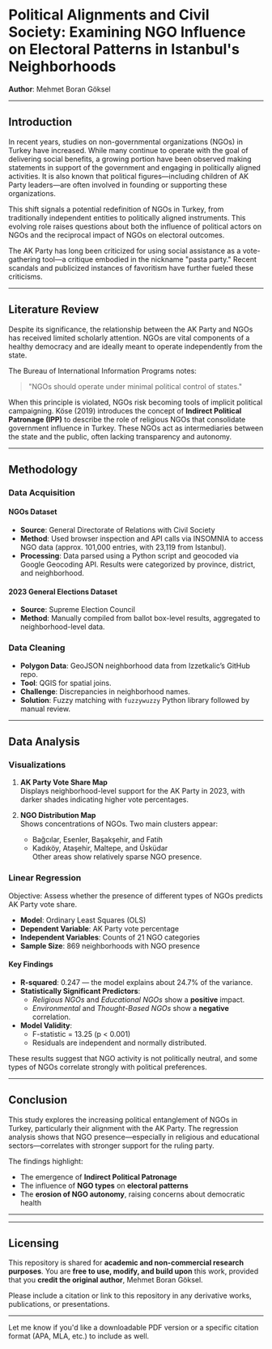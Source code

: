 # Political Alignments and Civil Society: Examining NGO Influence on Electoral Patterns in Istanbul's Neighborhoods

**Author**: Mehmet Boran Göksel

---

## Introduction

In recent years, studies on non-governmental organizations (NGOs) in Turkey have increased. While many continue to operate with the goal of delivering social benefits, a growing portion have been observed making statements in support of the government and engaging in politically aligned activities. It is also known that political figures—including children of AK Party leaders—are often involved in founding or supporting these organizations.

This shift signals a potential redefinition of NGOs in Turkey, from traditionally independent entities to politically aligned instruments. This evolving role raises questions about both the influence of political actors on NGOs and the reciprocal impact of NGOs on electoral outcomes.

The AK Party has long been criticized for using social assistance as a vote-gathering tool—a critique embodied in the nickname "pasta party." Recent scandals and publicized instances of favoritism have further fueled these criticisms.

---

## Literature Review

Despite its significance, the relationship between the AK Party and NGOs has received limited scholarly attention. NGOs are vital components of a healthy democracy and are ideally meant to operate independently from the state.

The Bureau of International Information Programs notes:

> "NGOs should operate under minimal political control of states."

When this principle is violated, NGOs risk becoming tools of implicit political campaigning. Köse (2019) introduces the concept of **Indirect Political Patronage (IPP)** to describe the role of religious NGOs that consolidate government influence in Turkey. These NGOs act as intermediaries between the state and the public, often lacking transparency and autonomy.

---

## Methodology

### Data Acquisition

#### NGOs Dataset

- **Source**: General Directorate of Relations with Civil Society
- **Method**: Used browser inspection and API calls via INSOMNIA to access NGO data (approx. 101,000 entries, with 23,119 from Istanbul).
- **Processing**: Data parsed using a Python script and geocoded via Google Geocoding API. Results were categorized by province, district, and neighborhood.

#### 2023 General Elections Dataset

- **Source**: Supreme Election Council
- **Method**: Manually compiled from ballot box-level results, aggregated to neighborhood-level data.

### Data Cleaning

- **Polygon Data**: GeoJSON neighborhood data from Izzetkalic’s GitHub repo.
- **Tool**: QGIS for spatial joins.
- **Challenge**: Discrepancies in neighborhood names.
- **Solution**: Fuzzy matching with `fuzzywuzzy` Python library followed by manual review.

---

## Data Analysis

### Visualizations

1. **AK Party Vote Share Map**  
   Displays neighborhood-level support for the AK Party in 2023, with darker shades indicating higher vote percentages.

2. **NGO Distribution Map**  
   Shows concentrations of NGOs. Two main clusters appear:
   - Bağcılar, Esenler, Başakşehir, and Fatih
   - Kadıköy, Ataşehir, Maltepe, and Üsküdar  
   Other areas show relatively sparse NGO presence.

### Linear Regression

Objective: Assess whether the presence of different types of NGOs predicts AK Party vote share.

- **Model**: Ordinary Least Squares (OLS)
- **Dependent Variable**: AK Party vote percentage
- **Independent Variables**: Counts of 21 NGO categories
- **Sample Size**: 869 neighborhoods with NGO presence

#### Key Findings

- **R-squared**: 0.247 — the model explains about 24.7% of the variance.
- **Statistically Significant Predictors**:
  - *Religious NGOs* and *Educational NGOs* show a **positive** impact.
  - *Environmental* and *Thought-Based NGOs* show a **negative** correlation.
- **Model Validity**:
  - F-statistic = 13.25 (p < 0.001)
  - Residuals are independent and normally distributed.

These results suggest that NGO activity is not politically neutral, and some types of NGOs correlate strongly with political preferences.

---

## Conclusion

This study explores the increasing political entanglement of NGOs in Turkey, particularly their alignment with the AK Party. The regression analysis shows that NGO presence—especially in religious and educational sectors—correlates with stronger support for the ruling party.

The findings highlight:
- The emergence of **Indirect Political Patronage**
- The influence of **NGO types** on **electoral patterns**
- The **erosion of NGO autonomy**, raising concerns about democratic health

---

---

## Licensing

This repository is shared for **academic and non-commercial research purposes**. You are **free to use, modify, and build upon** this work, provided that you **credit the original author**, Mehmet Boran Göksel.

Please include a citation or link to this repository in any derivative works, publications, or presentations.

---

Let me know if you'd like a downloadable PDF version or a specific citation format (APA, MLA, etc.) to include as well.
